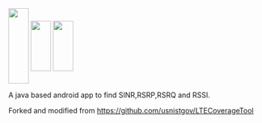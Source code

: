 <img align="center" width="40" height="150" src="https://github.com/errwnd/ltescan/assets/37244926/a6a24da4-287b-4e90-b7fa-c1b4364a2f38">

<img align="center" width="40" height="100" src="https://github.com/errwnd/ltescan/assets/37244926/5f2a7834-ccec-47cc-8f76-d1983d2c9d0f">

<img align="center" width="40" height="100" src="https://github.com/errwnd/ltescan/assets/37244926/148ecf34-25a3-4619-a48a-89cdec5ad384">


A java based android app to find SINR,RSRP,RSRQ and RSSI.

Forked and modified from https://github.com/usnistgov/LTECoverageTool
